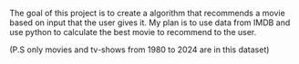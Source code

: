 The goal of this project is to create a algorithm that recommends a movie based on input that the user gives it. My plan is to use data from IMDB and use python to calculate the best movie to recommend to the user.

(P.S only movies and tv-shows from 1980 to 2024 are in this dataset)

